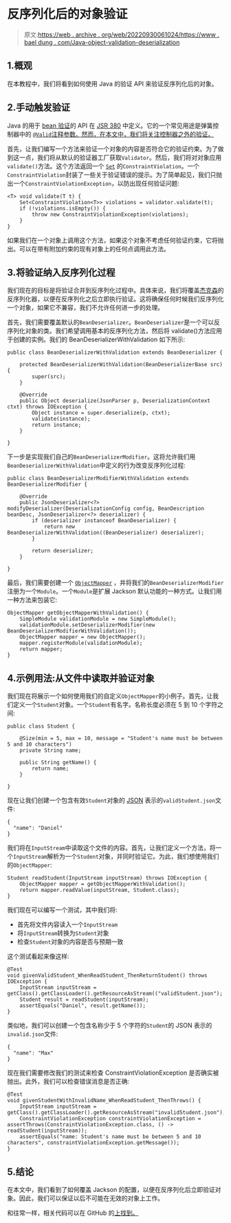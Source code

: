 # 反序列化后的对象验证

> 原文:[https://web . archive . org/web/20220930061024/https://www . bael dung . com/Java-object-validation-deserialization](https://web.archive.org/web/20220930061024/https://www.baeldung.com/java-object-validation-deserialization)

## 1.概观

在本教程中，我们将看到如何使用 Java 的验证 API 来验证反序列化后的对象。

## 2.手动触发验证

Java 的用于 [bean 验证](/web/20221122042745/https://www.baeldung.com/javax-validation)的 API 在 [JSR 380](https://web.archive.org/web/20221122042745/https://jcp.org/en/jsr/detail?id=380) 中定义。它的一个常见用途是弹簧控制器中的 [`@Valid`注释参数。然而，在本文中，我们将关注控制器之外的验证。](/web/20221122042745/https://www.baeldung.com/spring-boot-bean-validation)

首先，让我们编写一个方法来验证一个对象的内容是否符合它的验证约束。为了做到这一点，我们将从默认的验证器工厂获取`Validator`。然后，我们将对对象应用`validate()`方法。这个方法返回一个 [`Set`](/web/20221122042745/https://www.baeldung.com/java-set-operations#1-what-is-a-set) 的`ConstraintViolation`。一个`ConstraintViolation`封装了一些关于验证错误的提示。为了简单起见，我们只抛出一个`ConstraintViolationException`，以防出现任何验证问题:

```
<T> void validate(T t) {
    Set<ConstraintViolation<T>> violations = validator.validate(t);
    if (!violations.isEmpty()) {
        throw new ConstraintViolationException(violations);
    }
}
```

如果我们在一个对象上调用这个方法，如果这个对象不考虑任何验证约束，它将抛出。可以在带有附加约束的现有对象上的任何点调用此方法。

## 3.将验证纳入反序列化过程

我们现在的目标是将验证合并到反序列化过程中。具体来说，我们将覆盖[杰克森](/web/20221122042745/https://www.baeldung.com/jackson)的反序列化器，以便在反序列化之后立即执行验证。这将确保任何时候我们反序列化一个对象，如果它不兼容，我们不允许任何进一步的处理。

首先，我们需要覆盖默认的`BeanDeserializer`。`BeanDeserializer`是一个可以反序列化对象的类。我们希望调用基本的反序列化方法，然后将 validate()方法应用于创建的实例。我们的 BeanDeserializerWithValidation 如下所示:

```
public class BeanDeserializerWithValidation extends BeanDeserializer {

    protected BeanDeserializerWithValidation(BeanDeserializerBase src) {
        super(src);
    }

    @Override
    public Object deserialize(JsonParser p, DeserializationContext ctxt) throws IOException {
        Object instance = super.deserialize(p, ctxt);
        validate(instance);
        return instance;
    }

}
```

下一步是实现我们自己的`BeanDeserializerModifier`。这将允许我们用`BeanDeserializerWithValidation`中定义的行为改变反序列化过程:

```
public class BeanDeserializerModifierWithValidation extends BeanDeserializerModifier {

    @Override
    public JsonDeserializer<?> modifyDeserializer(DeserializationConfig config, BeanDescription beanDesc, JsonDeserializer<?> deserializer) {
        if (deserializer instanceof BeanDeserializer) {
            return new BeanDeserializerWithValidation((BeanDeserializer) deserializer);
        }

        return deserializer;
    }

}
```

最后，我们需要创建一个 [`ObjectMapper`](/web/20221122042745/https://www.baeldung.com/jackson-object-mapper-tutorial) ，并将我们的`BeanDeserializerModifier`注册为一个`Module`。一个`Module`是扩展 Jackson 默认功能的一种方式。让我们用一种方法来包装它:

```
ObjectMapper getObjectMapperWithValidation() {
    SimpleModule validationModule = new SimpleModule();
    validationModule.setDeserializerModifier(new BeanDeserializerModifierWithValidation());
    ObjectMapper mapper = new ObjectMapper();
    mapper.registerModule(validationModule);
    return mapper;
}
```

## 4.示例用法:从文件中读取并验证对象

我们现在将展示一个如何使用我们的自定义`ObjectMapper`的小例子。首先，让我们定义一个`Student`对象。一个`Student`有名字。名称长度必须在 5 到 10 个字符之间:

```
public class Student {

    @Size(min = 5, max = 10, message = "Student's name must be between 5 and 10 characters")
    private String name;

    public String getName() {
        return name;
    }

}
```

现在让我们创建一个包含有效`Student`对象的 [JSON](/web/20221122042745/https://www.baeldung.com/java-json) 表示的`validStudent.json`文件:

```
{
  "name": "Daniel"
}
```

我们将在`InputStream`中读取这个文件的内容。首先，让我们定义一个方法，将一个`InputStream`解析为一个`Student`对象，并同时验证它。为此，我们想使用我们的`ObjectMapper`:

```
Student readStudent(InputStream inputStream) throws IOException {
    ObjectMapper mapper = getObjectMapperWithValidation();
    return mapper.readValue(inputStream, Student.class);
}
```

我们现在可以编写一个测试，其中我们将:

*   首先将文件内容读入一个`InputStream`
*   将`InputStream`转换为`Student`对象
*   检查`Student`对象的内容是否与预期一致

这个测试看起来像这样:

```
@Test
void givenValidStudent_WhenReadStudent_ThenReturnStudent() throws IOException {
    InputStream inputStream = getClass().getClassLoader().getResourceAsStream(("validStudent.json");
    Student result = readStudent(inputStream);
    assertEquals("Daniel", result.getName());
}
```

类似地，我们可以创建一个包含名称少于 5 个字符的`Student`的 JSON 表示的`invalid.json`文件:

```
{
  "name": "Max"
}
```

现在我们需要修改我们的测试来检查 ConstraintViolationException 是否确实被抛出。此外，我们可以检查错误消息是否正确:

```
@Test
void givenStudentWithInvalidName_WhenReadStudent_ThenThrows() {
    InputStream inputStream = getClass().getClassLoader().getResourceAsStream("invalidStudent.json");
    ConstraintViolationException constraintViolationException = assertThrows(ConstraintViolationException.class, () -> readStudent(inputStream));
    assertEquals("name: Student's name must be between 5 and 10 characters", constraintViolationException.getMessage());
}
```

## 5.结论

在本文中，我们看到了如何覆盖 Jackson 的配置，以便在反序列化后立即验证对象。因此，我们可以保证以后不可能在无效的对象上工作。

和往常一样，相关代码可以在 GitHub 的[上找到。](https://web.archive.org/web/20221122042745/https://github.com/eugenp/tutorials/tree/master/javax-validation-advanced)